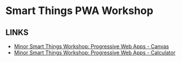 # Smart Things PWA Workshop

## LINKS

- [Minor Smart Things Workshop: Progressive Web Apps - Canvas](./canvas.html)
- [Minor Smart Things Workshop: Progressive Web Apps - Calculator](./calculator.html)
